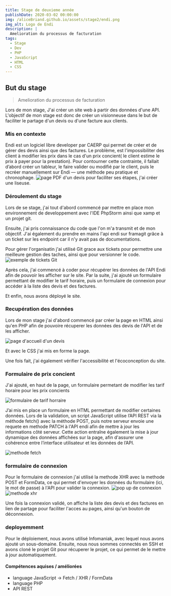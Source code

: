 ```yaml
---
title: Stage de deuxieme année
publishDate: 2020-03-02 00:00:00
img: /aliceBriand.github.io/assets/stage2/endi.png
img_alt: Logo de Endi
description: |
  Amelioration du processus de facturation
tags:
  - Stage
  - Dev
  - PHP
  - JavaScript 
  - HTML
  - CSS
---
```


## But du stage

> Amelioration du processus de facturation

Lors de mon stage, J'ai créer un site web à partir des données d'une API. L'objectif de mon stage est donc de créer un visionneuse dans le but de faciliter le partage d'un devis ou d'une facture aux clients. 

### Mis en contexte

Endi est un logiciel libre developer par CAERP qui permet de créer et de gérer des devis ainsi que des factures. Le problème,
 est l'impossibiliter des client à modifier les prix dans le cas d'un prix concient( le client estime le prix à payer pour la prestation).
  Pour contourner cette contrainte, il fallait d’abord créer un tableur, le faire valider ou modifié par le client, puis le recréer manuellement sur Endi — une méthode peu pratique et chronophage.
![page PDF d'un devis](/aliceBriand.github.io/assets/stage2/exempleDevis.png)
pour faciliter ses étapes, j'ai créer une liseuse.

### Déroulement du stage

Lors de se stage, j'ai tout d'abord commencé par mettre en place mon environnement de developpement avec l'IDE PhpStorm ainsi que xamp et un projet git.

Ensuite, j'ai pris connaissance du code que l'on m'a transmit et de mon objectif.
J'ai également du prendre en mains l'api endi sur framagit grâce à un ticket sur les endpoint car il n'y avait pas de documentations.

Pour gérer l'organisatin j'ai utilisé Git grace aux tickets pour permettre une meilleure gestion des taches, ainsi que pour versionner le code.
![exemple de tickets Git](/aliceBriand.github.io/assets/stage2/tickets_Git.png)

Après cela, j'ai commencé à coder pour récupérer les données de l'API Endi afin de pouvoir les afficher sur le site. Par la suite, j'ai ajouté un formulaire permettant de modifier le tarif horaire, puis un formulaire de connexion pour accéder à la liste des devis et des factures.

Et enfin, nous avons déployé le site.

### Recupération des données

Lors de mon stage j'ai d'abord commencé par créer la page en HTML ainsi qu'en PHP afin de pouvoire récuperer les données des devis de l'API et de les afficher.

![page d'accueil d'un devis](/aliceBriand.github.io/assets/stage2/page1.png)

Et avec le CSS j'ai mis en forme la page.

Une fois fait, j'ai également vérifier l'accessibilité et l'écoconception du site.

### Formulaire de prix concient

J'ai ajouté, en haut de la page, un formulaire permetant de modifier les tarif horaire pour les prix concients

![formulaire de tarif horraire](/aliceBriand.github.io/assets/stage2/form_tarifHoraire.png)

J’ai mis en place un formulaire en HTML permettant de modifier certaines données.
Lors de la validation, un script JavaScript utilise l’API REST via la méthode fetch() avec la méthode POST, puis notre serveur envoie une requete en methode PATCH à l'API endi afin de mettre à jour les informations côté serveur.
Cette action entraîne également la mise à jour dynamique des données affichées sur la page, afin d'assurer une cohérence entre l’interface utilisateur et les données de l’API.


![methode fetch](/aliceBriand.github.io/assets/stage2/methode_fetch.png)

### formulaire de connexion

Pour le formulaire de connexion j'ai utilisé la methode XHR avec la methode POST et FormData, ce qui permet d'envoyer les données du formulaire (ici, le mot de passe) à l'API pour valider la connexion.
![pop up de connexion](/aliceBriand.github.io/assets/stage2/popUp_connexion.png)
![methode xhr](/aliceBriand.github.io/assets/stage2/methode_xhr_send.png)

Une fois la connexion validé, on affiche la liste des devis et des factures en lien de partage pour faciliter l'acces au pages, ainsi qu'un bouton de déconnexion.

### deployemment

Pour le déploiement, nous avons utilisé Infomaniak, avec lequel nous avons ajouté un sous-domaine. Ensuite, 
nous nous sommes connectés en SSH et avons cloné le projet Git pour récuperer le projet, ce qui permet de le mettre à jour automatiquement.

#### Compétences aquises / améliorées

- language JavaScript -> Fetch / XHR / FormData 
- language PHP
- API REST
